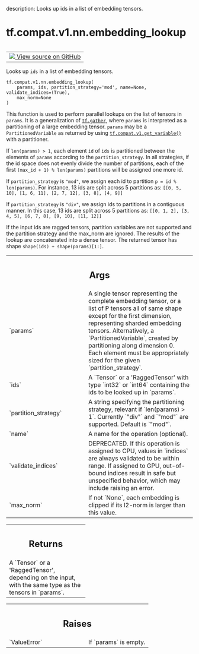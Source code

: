 description: Looks up ids in a list of embedding tensors.

<div itemscope itemtype="http://developers.google.com/ReferenceObject">
<meta itemprop="name" content="tf.compat.v1.nn.embedding_lookup" />
<meta itemprop="path" content="Stable" />
</div>

# tf.compat.v1.nn.embedding_lookup

<!-- Insert buttons and diff -->

<table class="tfo-notebook-buttons tfo-api nocontent" align="left">
<td>
  <a target="_blank" href="https://github.com/tensorflow/tensorflow/blob/r2.2/tensorflow/python/ops/embedding_ops.py#L252-L326">
    <img src="https://www.tensorflow.org/images/GitHub-Mark-32px.png" />
    View source on GitHub
  </a>
</td>
</table>



Looks up `ids` in a list of embedding tensors.

<pre class="devsite-click-to-copy prettyprint lang-py tfo-signature-link">
<code>tf.compat.v1.nn.embedding_lookup(
    params, ids, partition_strategy='mod', name=None, validate_indices=(True),
    max_norm=None
)
</code></pre>



<!-- Placeholder for "Used in" -->

This function is used to perform parallel lookups on the list of tensors in
`params`.  It is a generalization of <a href="../../../../tf/gather.md"><code>tf.gather</code></a>, where `params` is
interpreted as a partitioning of a large embedding tensor.  `params` may be
a `PartitionedVariable` as returned by using <a href="../../../../tf/compat/v1/get_variable.md"><code>tf.compat.v1.get_variable()</code></a>
with a partitioner.

If `len(params) > 1`, each element `id` of `ids` is partitioned between
the elements of `params` according to the `partition_strategy`.
In all strategies, if the id space does not evenly divide the number of
partitions, each of the first `(max_id + 1) % len(params)` partitions will
be assigned one more id.

If `partition_strategy` is `"mod"`, we assign each id to partition
`p = id % len(params)`. For instance,
13 ids are split across 5 partitions as:
`[[0, 5, 10], [1, 6, 11], [2, 7, 12], [3, 8], [4, 9]]`

If `partition_strategy` is `"div"`, we assign ids to partitions in a
contiguous manner. In this case, 13 ids are split across 5 partitions as:
`[[0, 1, 2], [3, 4, 5], [6, 7, 8], [9, 10], [11, 12]]`

If the input ids are ragged tensors, partition variables are not supported and
the partition strategy and the max_norm are ignored.
The results of the lookup are concatenated into a dense
tensor. The returned tensor has shape `shape(ids) + shape(params)[1:]`.

<!-- Tabular view -->
 <table class="responsive fixed orange">
<colgroup><col width="214px"><col></colgroup>
<tr><th colspan="2"><h2 class="add-link">Args</h2></th></tr>

<tr>
<td>
`params`
</td>
<td>
A single tensor representing the complete embedding tensor, or a
list of P tensors all of same shape except for the first dimension,
representing sharded embedding tensors.  Alternatively, a
`PartitionedVariable`, created by partitioning along dimension 0. Each
element must be appropriately sized for the given `partition_strategy`.
</td>
</tr><tr>
<td>
`ids`
</td>
<td>
A `Tensor` or a 'RaggedTensor' with type `int32` or `int64` containing
the ids to be looked up in `params`.
</td>
</tr><tr>
<td>
`partition_strategy`
</td>
<td>
A string specifying the partitioning strategy, relevant
if `len(params) > 1`. Currently `"div"` and `"mod"` are supported. Default
is `"mod"`.
</td>
</tr><tr>
<td>
`name`
</td>
<td>
A name for the operation (optional).
</td>
</tr><tr>
<td>
`validate_indices`
</td>
<td>
DEPRECATED. If this operation is assigned to CPU, values
in `indices` are always validated to be within range.  If assigned to GPU,
out-of-bound indices result in safe but unspecified behavior, which may
include raising an error.
</td>
</tr><tr>
<td>
`max_norm`
</td>
<td>
If not `None`, each embedding is clipped if its l2-norm is larger
than this value.
</td>
</tr>
</table>



<!-- Tabular view -->
 <table class="responsive fixed orange">
<colgroup><col width="214px"><col></colgroup>
<tr><th colspan="2"><h2 class="add-link">Returns</h2></th></tr>
<tr class="alt">
<td colspan="2">
A `Tensor` or a 'RaggedTensor', depending on the input, with the same type
as the tensors in `params`.
</td>
</tr>

</table>



<!-- Tabular view -->
 <table class="responsive fixed orange">
<colgroup><col width="214px"><col></colgroup>
<tr><th colspan="2"><h2 class="add-link">Raises</h2></th></tr>

<tr>
<td>
`ValueError`
</td>
<td>
If `params` is empty.
</td>
</tr>
</table>

